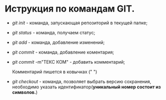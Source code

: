  # Иструкция по командам GIT.

* *git init* - команда, запускающая репозиторий в текущей папке;

* *git status* - команда, получаем статус;

* *git add* - команда, добавление изменений;
* *git commit* - команда, добавление коментария;
* *git commit* -m"ТЕКС КОМ" - добавить комментарий;

   Комментарий пишется в ковычках (" ")
* *git checkout* - команда, позволяет выбрать версию сохранения,
необходимо указать идентификатор(**уникальный номер состоит из символов.**)
